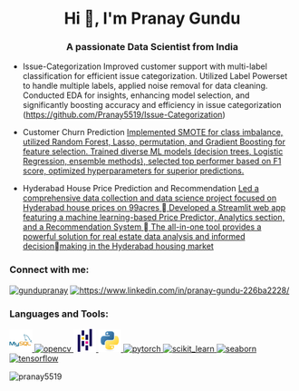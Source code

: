 <h1 align="center">Hi 👋, I'm Pranay Gundu</h1>
<h3 align="center">A passionate Data Scientist from India</h3>

- Issue-Categorization
  Improved customer support with multi-label classification for efficient issue categorization. Utilized Label Powerset to handle multiple labels, applied noise removal for data cleaning. Conducted EDA for insights, enhancing model selection, and significantly boosting accuracy and efficiency in issue categorization
  (https://github.com/Pranay5519/Issue-Categorization)

- Customer Churn Prediction [Implemented SMOTE for class imbalance, utilized Random Forest, Lasso, permutation, and Gradient Boosting for feature selection. Trained diverse ML models (decision trees, Logistic Regression, ensemble methods), selected top performer based on F1 score, optimized hyperparameters for superior predictions.](https://github.com/Pranay5519/Customer-Churn-Prediction)

- Hyderabad House Price Prediction and Recommendation [Led a comprehensive data collection and data science project focused on Hyderabad house prices on 99acres  Developed a Streamlit web app featuring a machine learning-based Price Predictor, Analytics section, and a Recommendation System  The all-in-one tool provides a powerful solution for real estate data analysis and informed decisionmaking in the Hyderabad housing market](https://github.com/Pranay5519/Hyderabad-Real-Estate)

<h3 align="left">Connect with me:</h3>
<p align="left">
<a href="https://twitter.com/gundupranay" target="blank"><img align="center" src="https://raw.githubusercontent.com/rahuldkjain/github-profile-readme-generator/master/src/images/icons/Social/twitter.svg" alt="gundupranay" height="30" width="40" /></a>
<a href="https://linkedin.com/in/https://www.linkedin.com/in/pranay-gundu-226ba2228/" target="blank"><img align="center" src="https://raw.githubusercontent.com/rahuldkjain/github-profile-readme-generator/master/src/images/icons/Social/linked-in-alt.svg" alt="https://www.linkedin.com/in/pranay-gundu-226ba2228/" height="30" width="40" /></a>
</p>

<h3 align="left">Languages and Tools:</h3>
<p align="left"> <a href="https://www.mysql.com/" target="_blank" rel="noreferrer"> <img src="https://raw.githubusercontent.com/devicons/devicon/master/icons/mysql/mysql-original-wordmark.svg" alt="mysql" width="40" height="40"/> </a> <a href="https://opencv.org/" target="_blank" rel="noreferrer"> <img src="https://www.vectorlogo.zone/logos/opencv/opencv-icon.svg" alt="opencv" width="40" height="40"/> </a> <a href="https://pandas.pydata.org/" target="_blank" rel="noreferrer"> <img src="https://raw.githubusercontent.com/devicons/devicon/2ae2a900d2f041da66e950e4d48052658d850630/icons/pandas/pandas-original.svg" alt="pandas" width="40" height="40"/> </a> <a href="https://www.python.org" target="_blank" rel="noreferrer"> <img src="https://raw.githubusercontent.com/devicons/devicon/master/icons/python/python-original.svg" alt="python" width="40" height="40"/> </a> <a href="https://pytorch.org/" target="_blank" rel="noreferrer"> <img src="https://www.vectorlogo.zone/logos/pytorch/pytorch-icon.svg" alt="pytorch" width="40" height="40"/> </a> <a href="https://scikit-learn.org/" target="_blank" rel="noreferrer"> <img src="https://upload.wikimedia.org/wikipedia/commons/0/05/Scikit_learn_logo_small.svg" alt="scikit_learn" width="40" height="40"/> </a> <a href="https://seaborn.pydata.org/" target="_blank" rel="noreferrer"> <img src="https://seaborn.pydata.org/_images/logo-mark-lightbg.svg" alt="seaborn" width="40" height="40"/> </a> <a href="https://www.tensorflow.org" target="_blank" rel="noreferrer"> <img src="https://www.vectorlogo.zone/logos/tensorflow/tensorflow-icon.svg" alt="tensorflow" width="40" height="40"/> </a> </p>

<p><img align="center" src="https://github-readme-stats.vercel.app/api/top-langs?username=pranay5519&show_icons=true&locale=en&layout=compact" alt="pranay5519" /></p>

